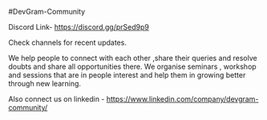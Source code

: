 #DevGram-Community

Discord Link- https://discord.gg/prSed9p9

Check channels for recent updates.

We help people to connect with each other ,share their queries and resolve doubts and share all opportunities there.
We organise seminars , workshop and sessions that are in people interest and help them in growing better through new learning.

Also connect us on linkedin - https://www.linkedin.com/company/devgram-community/
